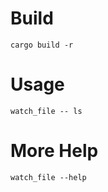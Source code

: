 # Build
```
cargo build -r
```

# Usage
```
watch_file -- ls
```
# More Help
```
watch_file --help
```